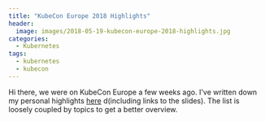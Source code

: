 ```yaml
---
title: "KubeCon Europe 2018 Highlights"
header:
  image: images/2018-05-19-kubecon-europe-2018-highlights.jpg
categories:
  - Kubernetes
tags:
  - kubernetes
  - kubecon
---
```


Hi there,
we were on KubeCon Europe a few weeks ago. I've written down my personal highlights [here](https://github.com/sbueringer/kubecon-slides/blob/master/slides/2018-kubecon-eu/README.md) d(including links to the slides). The list is loosely coupled by topics to get a better overview.